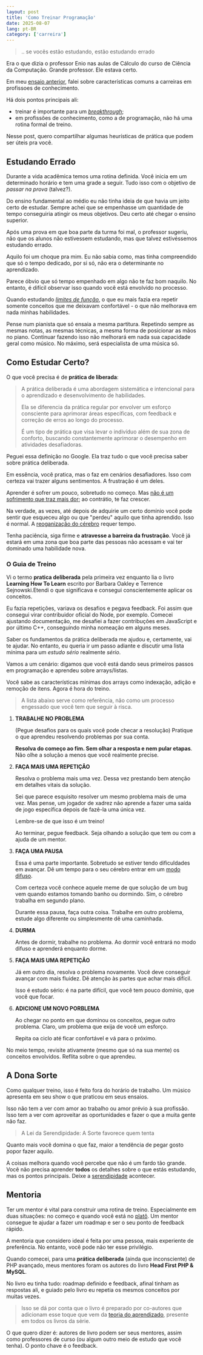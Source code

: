 ```yaml
---
layout: post
title: 'Como Treinar Programação'
date: 2025-08-07
lang: pt-BR
category: ['carreira']
---
```


> .. se vocês estão estudando, estão estudando errado

Era o que dizia o professor Enio nas aulas de Cálculo do curso de Ciência da Computação. Grande professor. Ele estava certo.

Em meu [ensaio anterior](https://codesilva.github.io/carreira/2025/07/22/ninguem-te-deve-uma-carreira.html), falei sobre características comuns a carreiras em profissoes de conhecimento.

Há dois pontos principais ali: 

- treinar é importante para um [_breakthrough_](https://dictionary.cambridge.org/dictionary/english/breakthrough);
- em profissões de conhecimento, como a de programação, não há uma rotina formal de treino.

Nesse post, quero compartilhar algumas heurísticas de prática que podem ser úteis pra você.

## Estudando Errado

Durante a vida acadêmica temos uma rotina definida. Você inicia em um determinado horário e tem uma grade a seguir. Tudo isso com o objetivo de _passar na prova_ (talvez?).

Do ensino fundamental ao médio eu não tinha ideia de que havia um jeito certo de estudar. Sempre achei que se empenhasse um quantidade de tempo conseguiria atingir os meus objetivos. Deu certo até chegar o ensino superior.

Após uma prova em que boa parte da turma foi mal, o professor sugeriu, não que os alunos não estivessem estudando, mas que talvez estivéssemos estudando errado.

Aquilo foi um choque pra mim. Eu não sabia como, mas tinha compreendido que só o tempo dedicado, por si só, não era o determinante no aprendizado.

Parece óbvio que só tempo empenhado em algo não te faz bom naquilo. No entanto, é difícil observar isso quando você está envolvido no processo.

Quando estudando [_limites de função_](https://pt.wikipedia.org/wiki/Limite_de_uma_fun%C3%A7%C3%A3o), o que eu mais fazia era repetir somente conceitos que me deixavam confortável - o que não melhorava em nada minhas habilidades.

Pense num pianista que só ensaia a mesma partitura. Repetindo sempre as mesmas notas, as mesmas técnicas, a mesma forma de posicionar as mãos no piano. Continuar fazendo isso não melhorará em nada sua capacidade geral como músico. No máximo, será especialista de uma música só.

## Como Estudar Certo?

O que você precisa é de **prática de liberada**:

> A prática deliberada é uma abordagem sistemática e intencional para o aprendizado e desenvolvimento de habilidades.
>
> Ela se diferencia da prática regular por envolver um esforço consciente para aprimorar áreas específicas, com feedback e correção de erros ao longo do processo.
>
> É um tipo de prática que visa levar o indivíduo além de sua zona de conforto, buscando constantemente aprimorar o desempenho em atividades desafiadoras. 

Peguei essa definição no Google. Ela traz tudo o que você precisa saber sobre prática deliberada. 

Em essência, você pratica, mas o faz em cenários desafiadores. Isso com certeza vai trazer alguns sentimentos. A frustração é um deles.

Aprender é sofrer um pouco, sobretudo no começo. Mas [não é um sofrimento que traz mais dor](https://respireagora.com/2021/08/23/existem-dois-tipos-de-sofrimento/); ao contrátio, te faz crescer.

Na verdade, as vezes, até depois de adquirie um certo domínio você pode sentir que esqueceu algo ou que "perdeu" aquilo que tinha aprendido. Isso é normal. A [reoganização do cérebro](https://solportal.ibe-unesco.org/articles/neuroplasticity-how-the-brain-changes-with-learning/) requer tempo.

Tenha paciência, siga firme e **atravesse a barreira da frustração**. Você já estará em uma zona que boa parte das pessoas não acessam e vai ter dominado uma habilidade nova.

### O Guia de Treino

Vi o termo **pratica deliberada** pela primeira vez enquanto lia o livro **Learning How To Learn** escrito por Barbara Oakley e Terrence Sejnowski.Etendi o que significava e consegui conscientemente aplicar os conceitos.

Eu fazia repetições, variava os desafios e pegava feedback. Foi assim que consegui virar contribuidor oficial do Node, por exemplo. Comecei ajustando documentação, me desafiei a fazer contribuções em JavaScript e por último C++, conseguindo minha nomeação em alguns meses.

Saber os fundamentos da prática deliberada me ajudou e, certamente, vai te ajudar. No entanto, eu queria ir um passo adiante e discutir uma lista mínima para um _estudo sério_ realmente _sério_.

Vamos a um cenário: digamos que você está dando seus primeiros passos em programação e aprendeu sobre arrays/listas.

Você sabe as características mínimas dos arrays como indexação, adição e remoção de itens. Agora é hora do treino.

> A lista abaixo serve como referência, não como um processo engessado que você tem que seguir à risca.

1. **TRABALHE NO PROBLEMA**

    (Pegue desafios para os quais você pode checar a resolução) Pratique o que aprendeu resolvendo problemas por sua conta.

    **Resolva do começo ao fim. Sem olhar a resposta e nem pular etapas**. Não olhe a solução a menos que você realmente precise.

2. **FAÇA MAIS UMA REPETIÇÃO**

    Resolva o problema mais uma vez. Dessa vez prestando bem atenção em detalhes vitais da solução.

    Sei que parece esquisito resolver um mesmo problema mais de uma vez. Mas pense, um jogador de xadrez não aprende
    a fazer uma saída de jogo específica depois de fazê-la uma única vez.

    Lembre-se de que isso é um treino!

    Ao terminar, pegue feedback. Seja olhando a solução que tem ou com a ajuda de um mentor.

3. **FAÇA UMA PAUSA**

    Essa é uma parte importante. Sobretudo se estiver tendo dificuldades em avançar. Dê um tempo para o seu cérebro entrar em um [modo difuso](https://barbaraoakley.com/wp-content/uploads/2018/02/Learning-How-to-Learn-Excerpt.pdf). 

    Com certeza você conhece aquele meme de que solução de um bug vem quando estamos tomando banho ou dormindo. Sim, o cérebro trabalha em segundo plano.

    Durante essa pausa, faça outra coisa. Trabalhe em outro problema, estude algo diferente ou simplesmente dê uma caminhada.

4. **DURMA**

    Antes de dormir, trabalhe no problema. Ao dormir você entrará no modo difuso e aprenderá enquanto dorme.

5. **FAÇA MAIS UMA REPETIÇÃO**

    Já em outro dia, resolva o problema novamente. Você deve conseguir avançar com mais fluidez. Dê atenção às partes que achar mais difícil.

    Isso é estudo sério: é na parte difícil, que você tem pouco domínio, que você que focar.

6. **ADICIONE UM NOVO PORBLEMA**

    Ao chegar no ponto em que dominou os conceitos, pegue outro problema. Claro, um problema que exija de você um esforço.

    Repita oa ciclo até ficar confortável e vá para o próximo.

No meio tempo, revisite ativamente (mesmo que só na sua mente) os conceitos envolvidos. Reflita sobre o que aprendeu.

## A Dona Sorte

Como qualquer treino, isso é feito fora do horário de trabalho. Um músico apresenta em seu show o que praticou em
seus ensaios.

Isso não tem a ver com amor ao trabalho ou amor prévio à sua profissão. Isso tem a ver com aproveitar as oportunidades e fazer
o que a muita gente não faz.

> A Lei da Serendipidade: A Sorte favorece quem tenta

Quanto mais você domina o que faz, maior a tendência de pegar gosto popor fazer aquilo.

A coisas melhora quando você percebe que não é um fardo tão grande. Você não precisa aprender **todos** os detalhes
sobre o que estás estudando, mas os pontos principais. Deixe a [serendipidade](https://pt.wikipedia.org/wiki/Serendipidade) acontecer.

## Mentoria

Ter um mentor é vital para construir uma rotina de treino. Especialmente em duas situações: no começo e quando você está no [platô](https://codesilva.github.io/carreira/2025/07/22/ninguem-te-deve-uma-carreira.html). Um mentor consegue te ajudar a fazer um roadmap e ser o seu ponto de feedback rápido. 

A mentoria que considero ideal é feita por uma pessoa, mais experiente de preferência. No entanto, você pode não ter esse privilégio.

Quando comecei, para uma **prática deliberada** (ainda que inconsciente) de PHP avançado, meus mentores foram os autores do livro **Head First PHP & MySQL**.

No livro eu tinha tudo: roadmap definido e feedback, afinal tinham as respostas ali, e guiado pelo livro eu repetia os mesmos conceitos por muitas vezes.

> Isso se dá por conta que o livro é preparado por co-autores que adicionam esse toque que vem da [teoria do aprendizado](https://en.wikipedia.org/wiki/Learning_theory_(education)), presente em todos os livros da série.

O que quero dizer é: autores de livro podem ser seus mentores, assim como professores de curso (ou algum outro meio de estudo que você tenha). O ponto chave é o feedback.
